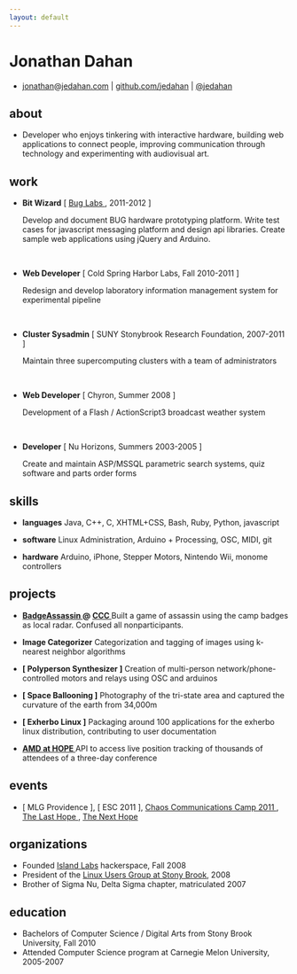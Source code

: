 ```yaml
---
layout: default
---
```


Jonathan Dahan
==============

 *  [jonathan]@[jedahan.com] | [github.com/jedahan][github] | [@jedahan]

about
-----
 * Developer who enjoys tinkering with interactive hardware, building web applications to connect people, improving communication through technology and experimenting with audiovisual art.

work
----
 * __Bit Wizard__ [ [ Bug Labs ], 2011-2012 ]

    Develop and document BUG hardware prototyping platform.
    Write test cases for javascript messaging platform and design api libraries.
    Create sample web applications using jQuery and Arduino.
 <br>

 * __Web Developer__ [ Cold Spring Harbor Labs, Fall 2010-2011 ]

    Redesign and develop laboratory information management system for experimental pipeline  
 <br>

 * __Cluster Sysadmin__ [ SUNY Stonybrook Research Foundation, 2007-2011 ]

    Maintain three supercomputing clusters with a team of administrators  
 <br>

 * __Web Developer__ [ Chyron, Summer 2008 ]

    Development of a Flash / ActionScript3 broadcast weather system
 <br>

 * __Developer__ [ Nu Horizons, Summers 2003-2005 ]

    Create and maintain ASP/MSSQL parametric search systems, quiz software and parts order forms

skills
------
 * __languages__
     Java, C++, C, XHTML+CSS, Bash, Ruby, Python, javascript

 * __software__
     Linux Administration, Arduino + Processing, OSC, MIDI, git

 * __hardware__
     Arduino, iPhone, Stepper Motors, Nintendo Wii, monome controllers

projects
--------
 * __[ BadgeAssassin ] @ [ CCC ]__
      Built a game of assassin using the camp badges as local radar. Confused all nonparticipants.

 * __Image Categorizer__
     Categorization and tagging of images using k-nearest neighbor algorithms

 * __[ Polyperson Synthesizer ]__
     Creation of multi-person network/phone-controlled motors and relays using OSC and arduinos

 * __[ Space Ballooning ]__
     Photography of the tri-state area and captured the curvature of the earth from 34,000m

 * __[ Exherbo Linux ]__
     Packaging around 100 applications for the exherbo linux distribution, contributing to user documentation

 * __[ AMD at HOPE ]__
     API to access live position tracking of thousands of attendees of a three-day conference

events
------

 * [ MLG Providence ], [ ESC 2011 ], [ Chaos Communications Camp 2011 ][CCC], [ The Last Hope ], [ The Next Hope ]

organizations
-------------

 * Founded [Island Labs] hackerspace, Fall 2008
 * President of the [Linux Users Group at Stony Brook], 2008
 * Brother of Sigma Nu, Delta Sigma chapter, matriculated 2007

education
---------

 * Bachelors of Computer Science / Digital Arts from Stony Brook University, Fall 2010
 * Attended Computer Science program at Carnegie Melon University, 2005-2007

[@jedahan]: http://twitter.com/jedahan
[jonathan]: mailto:jonathan@jedahan.com
[jedahan.com]: http://jedahan.com

[ Image_Categorizer ]: #
[ Polyperson_Synthesizer ]: #
[ Space_Ballooning ]: http://islandlabs.org/space
[ Exherbo_Linux ]: http://summer.exherbo.org/repositories/jedahan
[ AMD at HOPE ]: http://amd.hope.net
[ BUG Labs ]: http://buglabs.net

[ The Last HOPE ]: http://hope.net
[ The Next HOPE ]: http://hope.net

[Island Labs]: http://islandlabs.org
[Linux Users Group at Stony Brook]: http://lugsb.org

[ CCC ]: http://events.ccc.de/camp/2011
[ BadgeAssassin ]: http://events.ccc.de/camp/2011/wiki/BadgeAssassin

[ github ]: http://github.com/jedahan
